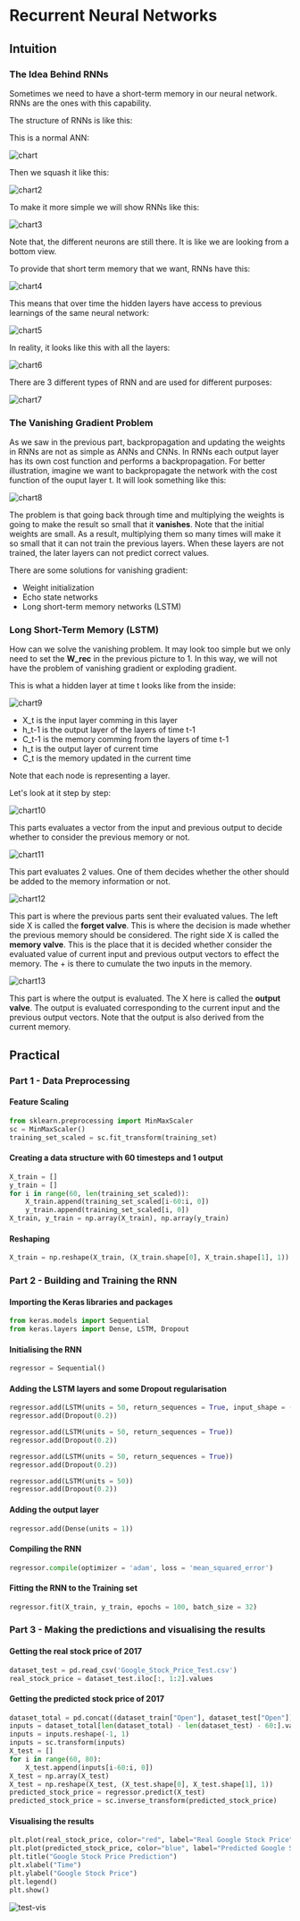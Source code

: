 # Recurrent Neural Networks

## Intuition

### The Idea Behind RNNs

Sometimes we need to have a short-term memory in our neural network. RNNs are the ones with this capability.

The structure of RNNs is like this:

This is a normal ANN:

![chart](chart-min.PNG)

Then we squash it like this:

![chart2](chart2-min.PNG)

To make it more simple we will show RNNs like this:

![chart3](chart3-min.PNG)

Note that, the different neurons are still there. It is like we are looking from a bottom view.

To provide that short term memory that we want, RNNs have this:

![chart4](chart4-min.PNG)

This means that over time the hidden layers have access to previous learnings of the same neural network:

![chart5](chart5-min.PNG)

In reality, it looks like this with all the layers:

![chart6](chart6-min.PNG)

There are 3 different types of RNN and are used for different purposes:

![chart7](chart7-min.PNG)


### The Vanishing Gradient Problem

As we saw in the previous part, backpropagation and updating the weights in RNNs are not as simple as ANNs and CNNs. In RNNs each output layer has its own cost function and performs a backpropagation. For better illustration, imagine we want to backpropagate the network with the cost function of the ouput layer t. It will look something like this:

![chart8](chart8-min.PNG)

The problem is that going back through time and multiplying the weights is going to make the result so small that it **vanishes**. Note that the initial weights are small. As a result, multiplying them so many times will make it so small that it can not train the previous layers. When these layers are not trained, the later layers can not predict correct values.

There are some solutions for vanishing gradient:

* Weight initialization
* Echo state networks
* Long short-term memory networks (LSTM)

### Long Short-Term Memory (LSTM)

How can we solve the vanishing problem. It may look too simple but we only need to set the **W_rec** in the previous picture to 1. In this way, we will not have the problem of vanishing gradient or exploding gradient.

This is what a hidden layer at time t looks like from the inside:

![chart9](chart9-min.PNG)

* X_t is the input layer comming in this layer
* h_t-1 is the output layer of the layers of time t-1
* C_t-1 is the memory comming from the layers of time t-1
* h_t is the output layer of current time
* C_t is the memory updated in the current time

Note that each node is representing a layer.

Let's look at it step by step:

![chart10](chart10-min.PNG)

This parts evaluates a vector from the input and previous output to decide whether to consider the previous memory or not.

![chart11](chart11-min.PNG)

This part evaluates 2 values. One of them decides whether the other should be added to the memory information or not.

![chart12](chart12-min.PNG)

This part is where the previous parts sent their evaluated values. The left side X is called the **forget valve**. This is where the decision is made whether the previous memory should be considered. The right side X is called the **memory valve**. This is the place that it is decided whether consider the evaluated value of current input and previous output vectors to effect the memory. The + is there to cumulate the two inputs in the memory.

![chart13](chart13-min.PNG)

This part is where the output is evaluated. The X here is called the **output valve**. The output is evaluated corresponding to the current input and the previous output vectors. Note that the output is also derived from the current memory.

## Practical

### Part 1 - Data Preprocessing

#### Feature Scaling

```python
from sklearn.preprocessing import MinMaxScaler
sc = MinMaxScaler()
training_set_scaled = sc.fit_transform(training_set)
```

#### Creating a data structure with 60 timesteps and 1 output

```python
X_train = []
y_train = []
for i in range(60, len(training_set_scaled)):
    X_train.append(training_set_scaled[i-60:i, 0])
    y_train.append(training_set_scaled[i, 0])
X_train, y_train = np.array(X_train), np.array(y_train)
```

#### Reshaping

```python
X_train = np.reshape(X_train, (X_train.shape[0], X_train.shape[1], 1))
```

### Part 2 - Building and Training the RNN

#### Importing the Keras libraries and packages

```python
from keras.models import Sequential
from keras.layers import Dense, LSTM, Dropout
```

#### Initialising the RNN

```python
regressor = Sequential()
```

#### Adding the LSTM layers and some Dropout regularisation

```python
regressor.add(LSTM(units = 50, return_sequences = True, input_shape = (X_train.shape[1], 1)))
regressor.add(Dropout(0.2))

regressor.add(LSTM(units = 50, return_sequences = True))
regressor.add(Dropout(0.2))

regressor.add(LSTM(units = 50, return_sequences = True))
regressor.add(Dropout(0.2))

regressor.add(LSTM(units = 50))
regressor.add(Dropout(0.2))
```

#### Adding the output layer

```python
regressor.add(Dense(units = 1))
```

#### Compiling the RNN

```python
regressor.compile(optimizer = 'adam', loss = 'mean_squared_error')
```

#### Fitting the RNN to the Training set

```python
regressor.fit(X_train, y_train, epochs = 100, batch_size = 32)
```

### Part 3 - Making the predictions and visualising the results

#### Getting the real stock price of 2017

```python
dataset_test = pd.read_csv('Google_Stock_Price_Test.csv')
real_stock_price = dataset_test.iloc[:, 1:2].values
```

#### Getting the predicted stock price of 2017

```python
dataset_total = pd.concat((dataset_train["Open"], dataset_test["Open"]), axis=0)
inputs = dataset_total[len(dataset_total) - len(dataset_test) - 60:].values
inputs = inputs.reshape(-1, 1)
inputs = sc.transform(inputs)
X_test = []
for i in range(60, 80):
    X_test.append(inputs[i-60:i, 0])
X_test = np.array(X_test)
X_test = np.reshape(X_test, (X_test.shape[0], X_test.shape[1], 1))
predicted_stock_price = regressor.predict(X_test)
predicted_stock_price = sc.inverse_transform(predicted_stock_price)
```

#### Visualising the results

```python
plt.plot(real_stock_price, color="red", label="Real Google Stock Price")
plt.plot(predicted_stock_price, color="blue", label="Predicted Google Stock Price")
plt.title("Google Stock Price Prediction")
plt.xlabel("Time")
plt.ylabel("Google Stock Price")
plt.legend()
plt.show()
```

![test-vis](test-vis.png)